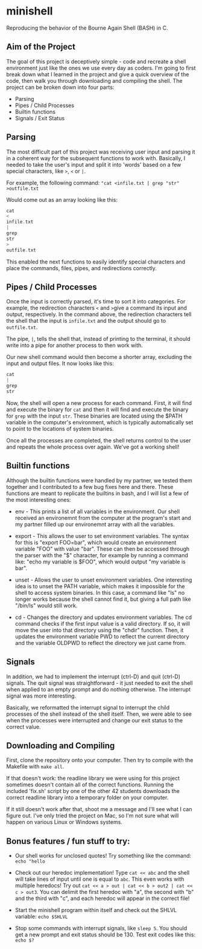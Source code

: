# minishell
Reproducing the behavior of the Bourne Again Shell (BASH) in C.

## Aim of the Project
The goal of this project is deceptively simple - code and recreate a shell environment just like the ones we use every day as coders. I'm going to first break down what I learned in the project and give a quick overview of the code, then walk you through downloading and compiling the shell. The project can be broken down into four parts: 

- Parsing
- Pipes / Child Processes
- Builtin functions
- Signals / Exit Status

## Parsing

The most difficult part of this project was receiving user input and parsing it in a coherent way for the subsequent functions to work with. Basically, I needed to take the user's input and split it into 'words' based on a few special characters, like ```>```, ```<``` or ```|```.

For example, the following command: ```"cat <infile.txt | grep "str" >outfile.txt```

Would come out as an array looking like this:

```c
cat
<
infile.txt
|
grep
str
>
outfile.txt
```

This enabled the next functions to easily identify special characters and place the commands, files, pipes, and redirections correctly. 

## Pipes / Child Processes

Once the input is correctly parsed, it's time to sort it into categories. For example, the redirection characters ```<``` and ```>```give a command its input and output, respectively. In the command above, the redirection characters tell the shell that the input is ```infile.txt``` and the output should go to ```outfile.txt```. 

The pipe, ```|```, tells the shell that, instead of printing to the terminal, it should write into a pipe for another process to then work with. 

Our new shell command would then become a shorter array, excluding the input and output files. It now looks like this: 

```c
cat
|
grep
str
```

Now, the shell will open a new process for each command. First, it will find and execute the binary for ```cat``` and then it will find and execute the binary for ```grep``` with the input ```str```. These binaries are located using the $PATH variable in the computer's environment, which is typically automatically set to point to the locations of system binaries. 

Once all the processes are completed, the shell returns control to the user and repeats the whole process over again. We've got a working shell!

## Builtin functions

Although the builtin functions were handled by my partner, we tested them together and I contributed to a few bug fixes here and there. These functions are meant to replicate the builtins in bash, and I will list a few of the most interesting ones: 

- env - This prints a list of all variables in the environment. Our shell received an environemnt from the computer at the program's start and my partner filled up our environemnt array with all the variables. 

- export - This allows the user to set environment variables. The syntax for this is "export FOO=bar", which would create an environment variable "FOO" with value "bar". These can then be accessed through the parser with the "$" character, for example by running a command like: "echo my variable is $FOO", which would output "my variable is bar". 

- unset - Allows the user to unset environment variables. One interesting idea is to unset the PATH variable, which makes it impossible for the shell to access system binaries. In this case, a command like "ls" no longer works because the shell cannot find it, but giving a full path like "/bin/ls" would still work. 

- cd - Changes the directory and updates environment variables. The cd command checks if the first input value is a valid directory. If so, it will move the user into that directory using the "chdir" function. Then, it updates the environment variable PWD to reflect the current directory and the variable OLDPWD to reflect the directory we just came from. 

## Signals

In addition, we had to implement the interrupt (ctrl-D) and quit (ctrl-D) signals. The quit signal was straightforward - it just needed to exit the shell when applied to an empty prompt and do nothing otherwise. The interrupt signal was more interesting. 

Basically, we reformatted the interrupt signal to interrupt the child processes of the shell instead of the shell itself. Then, we were able to see when the processes were interrupted and change our exit status to the correct value.

## Downloading and Compiling

First, clone the repository onto your computer. Then try to compile with the Makefile with ```make all```. 

If that doesn't work: the readline library we were using for this project sometimes doesn't contain all of the correct functions. Running the included 'fix.sh' script by one of the other 42 students downloads the correct readline library into a temporary folder on your computer. 

If it still doesn't work after that, shoot me a message and I'll see what I can figure out. I've only tried the project on Mac, so I'm not sure what will happen on various Linux or Windows systems.

## Bonus features / fun stuff to try: 

- Our shell works for unclosed quotes! Try something like the command: ```echo "hello```

- Check out our heredoc implementation! Type ```cat << abc``` and the shell will take lines of input until one is equal to ```abc```. This even works with multiple heredocs! Try out ```cat << a > out | cat << b > out2 | cat << c > out3```. You can delimit the first heredoc with "a", the second with "b" and the third with "c", and each heredoc will appear in the correct file! 

- Start the minishell program within itself and check out the SHLVL variable: ```echo $SHLVL```

- Stop some commands with interrupt signals, like ```sleep 5```. You should get a new prompt and exit status should be 130. Test exit codes like this: ```echo $?```
